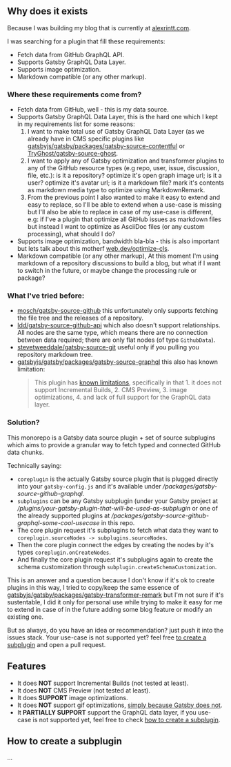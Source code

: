 ## Why does it exists

Because I was building my blog that is currently at [alexrintt.com](https://alexrintt.com).

I was searching for a plugin that fill these requirements:

- Fetch data from GitHub GraphQL API.
- Supports Gatsby GraphQL Data Layer.
- Supports image optimization.
- Markdown compatible (or any other markup).

### Where these requirements come from?

- Fetch data from GitHub, well - this is my data source.
- Supports Gatsby GraphQL Data Layer, this is the hard one which I kept in my requirements list for some reasons:
  1. I want to make total use of Gatsby GraphQL Data Layer (as we already have in CMS specific plugins like [gatsbyjs/gatsby/packages/gatsby-source-contentful](https://github.com/gatsbyjs/gatsby/tree/master/packages/gatsby-source-contentful) or [TryGhost/gatsby-source-ghost](https://github.com/TryGhost/gatsby-source-ghost/).
  2. I want to apply any of Gatsby optimization and transformer plugins to any of the GitHub resource types (e.g repo, user, issue, discussion, file, etc.): is it a repository? optimize it's open graph image url; is it a user? optimize it's avatar url; is it a markdown file? mark it's contents as markdown media type to optimize using MarkdownRemark.
  3. From the previous point I also wanted to make it easy to extend and easy to replace, so I'll be able to extend when a use-case is missing but I'll also be able to replace in case of my use-case is different, e.g: if I've a plugin that optimize all GitHub issues as markdown files but instead I want to optimize as AsciiDoc files (or any custom processing), what should I do?
- Supports image optimization, bandwidth bla-bla - this is also important but lets talk about this motherf [web.dev/optimize-cls](https://web.dev/optimize-cls/).
- Markdown compatible (or any other markup), At this moment I'm using markdown of a repository discussions to build a blog, but what if I want to switch in the future, or maybe change the processing rule or package?

### What I've tried before:

- [mosch/gatsby-source-github](https://github.com/mosch/gatsby-source-github/blob/master/src/gatsby-node.js) this unfortunately only supports fetching the file tree and the releases of a repository.
- [ldd/gatsby-source-github-api](https://github.com/ldd/gatsby-source-github-api) which also doesn't support relationships. All nodes are the same type, which means there are no connection between data required; there are only flat nodes (of type `GithubData`).
- [stevetweeddale/gatsby-source-git](https://github.com/stevetweeddale/gatsby-source-git) useful only if you pulling you repository markdown tree.
- [gatsbyjs/gatsby/packages/gatsby-source-graphql](https://github.com/gatsbyjs/gatsby/tree/master/packages/gatsby-source-graphql) this also has known limitation:
  > This plugin has [known limitations](https://github.com/gatsbyjs/gatsby/tree/master/packages/gatsby-source-graphql#known-limitations), specifically in that 1. it does not support Incremental Builds, 2. CMS Preview, 3. image optimizations, 4. and lack of full support for the GraphQL data layer.

### Solution?

This monorepo is a Gatsby data source plugin + set of source subplugins which aims to provide a granular way to fetch typed and connected GitHub data chunks.

Technically saying:

- `coreplugin` is the actually Gatsby source plugin that is plugged directly into your `gatsby-config.js` and it's available under _/packages/gatsby-source-github-graphql_.
- `subplugins` can be any Gatsby subplugin (under your Gatsby project at _/plugins/your-gatsby-plugin-that-will-be-used-as-subplugin_ or one of the already supported plugins at _/packages/gatsby-source-github-graphql-some-cool-usecase_ in this repo.
- The core plugin request it's subplugins to fetch what data they want to `coreplugin.sourceNodes -> subplugins.sourceNodes`.
- Then the core plugin connect the edges by creating the nodes by it's types `coreplugin.onCreateNodes`.
- And finally the core plugin request it's subplugins again to create the schema customization through `subplugin.createSchemaCustomization`.

This is an answer and a question because I don't know if it's ok to create plugins in this way, I tried to copy/keep the same essence of [gatsbyjs/gatsby/packages/gatsby-transformer-remark](https://github.com/gatsbyjs/gatsby/tree/master/packages/gatsby-transformer-remark) but I'm not sure if it's sustentable, I did it only for personal use while trying to make it easy for me to extend in case of in the future adding some blog feature or modify an existing one.

But as always, do you have an idea or recommendation? just push it into the issues stack. Your use-case is not supported yet? feel free [to create a subplugin](#how-to-create-a-subplugin) and open a pull request.

## Features

- It does **NOT** support Incremental Builds (not tested at least).
- It does **NOT** CMS Preview (not tested at least).
- It does **SUPPORT** image optimizations.
- It does **NOT** support gif optimizations, [simply because Gatsby does not](https://github.com/gatsbyjs/gatsby/issues/23678).
- It **PARTIALLY SUPPORT** support the GraphQL data layer, if you use-case is not supported yet, feel free to check [how to create a subplugin](#how-to-create-a-subplugin).

## How to create a subplugin 

...

